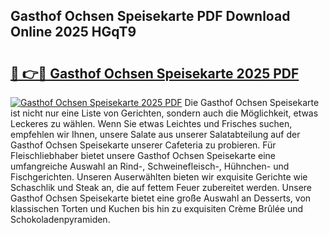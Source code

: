 ## Gasthof Ochsen Speisekarte PDF Download Online 2025 HGqT9

# <h2><a href="http://gc70ll.nevu.top/?p=Gasthof+Ochsen+Speisekarte">🔗 👉🔴 Gasthof Ochsen Speisekarte 2025 PDF</a></h2>

[![Gasthof Ochsen Speisekarte 2025 PDF](https://i.imgur.com/dBaPXMq.png)](http://gc70ll.nevu.top/?p=Gasthof+Ochsen+Speisekarte)
Die Gasthof Ochsen Speisekarte ist nicht nur eine Liste von Gerichten, sondern auch die Möglichkeit, etwas Leckeres zu wählen. Wenn Sie etwas Leichtes und Frisches suchen, empfehlen wir Ihnen, unsere Salate aus unserer Salatabteilung auf der Gasthof Ochsen Speisekarte unserer Cafeteria zu probieren. Für Fleischliebhaber bietet unsere Gasthof Ochsen Speisekarte eine umfangreiche Auswahl an Rind-, Schweinefleisch-, Hühnchen- und Fischgerichten. Unseren Auserwählten bieten wir exquisite Gerichte wie Schaschlik und Steak an, die auf fettem Feuer zubereitet werden. Unsere Gasthof Ochsen Speisekarte bietet eine große Auswahl an Desserts, von klassischen Torten und Kuchen bis hin zu exquisiten Crème Brûlée und Schokoladenpyramiden.
